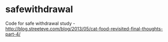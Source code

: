 safewithdrawal
==============

Code for safe withdrawal study - http://blog.streeteye.com/blog/2013/05/cat-food-revisited-final-thoughts-part-4/
